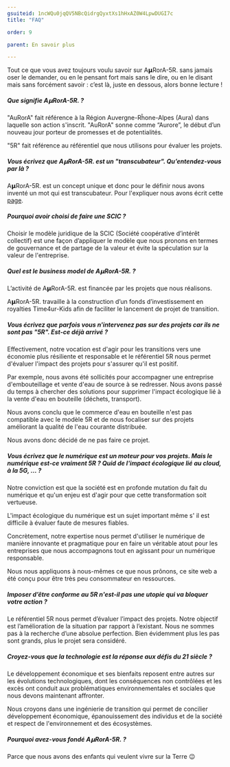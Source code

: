 ```yaml
---
gsuiteid: 1ncWQu0jqQV5NBcQidrgQyxtXs1hHxAZ0W4LpwDUGI7c
title: "FAQ"

order: 9

parent: En savoir plus

---
```


Tout ce que vous avez toujours voulu savoir sur A𝝻RorA-5R. sans jamais oser le demander, ou en le pensant fort mais sans le dire, ou en le disant mais sans forcément savoir : c’est là, juste en dessous, alors bonne lecture !

##### Que signifie A𝝻RorA-5R. ?

"AuRorA" fait référence à la Région Auvergne-Rĥone-Alpes (Aura) dans laquelle son action s'inscrit. "AuRorA" sonne comme “Aurore”, le début d’un nouveau jour porteur de promesses et de potentialités.

"5R" fait référence au référentiel que nous utilisons pour évaluer les projets.

##### Vous écrivez que A𝝻RorA-5R. est un "transcubateur". Qu’entendez-vous par là ?

A𝝻RorA-5R. est un concept unique et donc pour le définir nous avons inventé un mot qui est transcubateur. Pour l'expliquer nous avons écrit cette [page](https://www.google.com/url?q=https://aurora-5r.fr/transcubateur/&sa=D&source=editors&ust=1623858058483000&usg=AOvVaw1RZKLH2sCI1vhS9VX8-TBs).

##### Pourquoi avoir choisi de faire une SCIC ?

Choisir le modèle juridique de la SCIC (Société coopérative d’intérêt collectif) est une façon d’appliquer le modèle que nous pronons en termes de gouvernance et de partage de la valeur et évite la spéculation sur la valeur de l'entreprise.

##### Quel est le business model de A𝝻RorA-5R. ?

L’activité de A𝝻RorA-5R. est financée par les projets que nous réalisons. 

A𝝻RorA-5R. travaille à la construction d’un fonds d’investissement en royalties Time4ur-Kids afin de faciliter le lancement de projet de transition.

##### Vous écrivez que parfois vous n'intervenez pas sur des projets car ils ne sont pas "5R". Est-ce déjà arrivé ?

Effectivement, notre vocation est d'agir pour les transitions vers une économie plus résiliente et responsable et le référentiel 5R nous permet d'évaluer l'impact des projets pour s'assurer qu'il est positif.

Par exemple, nous avons été sollicités pour accompagner une entreprise d'embouteillage et vente d'eau de source à se redresser. Nous avons passé du temps à chercher des solutions pour supprimer l'impact écologique lié à la vente d'eau en bouteille (déchets, transport).

Nous avons conclu que le commerce d'eau en bouteille n'est pas compatible avec le modèle 5R et de nous focaliser sur des projets améliorant la qualité de l'eau courante distribuée.

Nous avons donc décidé de ne pas faire ce projet.

##### Vous écrivez que le numérique est un moteur pour vos projets. Mais le numérique est-ce vraiment 5R ? Quid de l'impact écologique lié au cloud, à la 5G, ... ?

Notre conviction est que la société est en profonde mutation du fait du numérique et qu'un enjeu est d'agir pour que cette transformation soit vertueuse.

L'impact écologique du numérique est un sujet important même s' il est difficile à évaluer faute de mesures fiables.

Concrètement, notre expertise nous permet d'utiliser le numérique de manière innovante et pragmatique pour en faire un véritable atout pour les entreprises que nous accompagnons tout en agissant pour un numérique responsable.

Nous nous appliquons à nous-mêmes ce que nous prônons, ce site web a été conçu pour être très peu consommateur en ressources.

##### Imposer d’être conforme au 5R n'est-il pas une utopie qui va bloquer votre action ?

Le référentiel 5R nous permet d’évaluer l’impact des projets. Notre objectif est l’amélioration de la situation par rapport à l’existant. Nous ne sommes pas à la recherche d’une absolue perfection. Bien évidemment plus les pas sont grands, plus le projet sera considéré.

##### Croyez-vous que la technologie est la réponse aux défis du 21 siècle ?

Le développement économique et ses bienfaits reposent entre autres sur les évolutions technologiques, dont les conséquences non contrôlées et les excès ont conduit aux problématiques environnementales et sociales que nous devons maintenant affronter.

Nous croyons dans une ingénierie de transition qui permet de concilier développement économique, épanouissement des individus et de la société et respect de l'environnement et des écosystèmes.

##### Pourquoi avez-vous fondé A𝝻RorA-5R. ?

Parce que nous avons des enfants qui veulent vivre sur la Terre 😉

